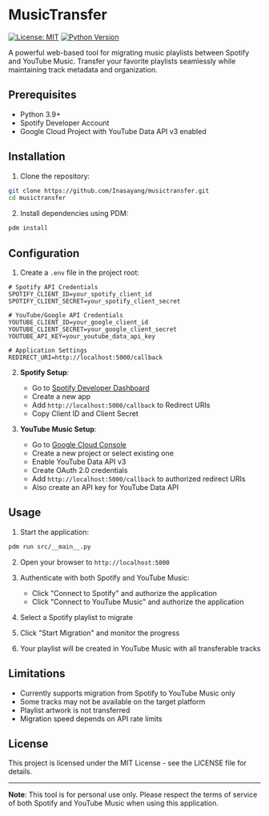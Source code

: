 # MusicTransfer

[![License: MIT](https://img.shields.io/badge/License-MIT-yellow.svg)](https://opensource.org/licenses/MIT)
[![Python Version](https://img.shields.io/badge/python-3.9%2B-blue)](https://www.python.org/downloads/)

A powerful web-based tool for migrating music playlists between Spotify and YouTube Music. Transfer your favorite playlists seamlessly while maintaining track metadata and organization.

## Prerequisites

- Python 3.9+
- Spotify Developer Account
- Google Cloud Project with YouTube Data API v3 enabled

## Installation

1. Clone the repository:
```bash
git clone https://github.com/Inasayang/musictransfer.git
cd musictransfer
```

2. Install dependencies using PDM:
```bash
pdm install
```

## Configuration

1. Create a `.env` file in the project root:
```env
# Spotify API Credentials
SPOTIFY_CLIENT_ID=your_spotify_client_id
SPOTIFY_CLIENT_SECRET=your_spotify_client_secret

# YouTube/Google API Credentials
YOUTUBE_CLIENT_ID=your_google_client_id
YOUTUBE_CLIENT_SECRET=your_google_client_secret
YOUTUBE_API_KEY=your_youtube_data_api_key

# Application Settings
REDIRECT_URI=http://localhost:5000/callback
```

2. **Spotify Setup**:
   - Go to [Spotify Developer Dashboard](https://developer.spotify.com/dashboard)
   - Create a new app
   - Add `http://localhost:5000/callback` to Redirect URIs
   - Copy Client ID and Client Secret

3. **YouTube Music Setup**:
   - Go to [Google Cloud Console](https://console.cloud.google.com/)
   - Create a new project or select existing one
   - Enable YouTube Data API v3
   - Create OAuth 2.0 credentials
   - Add `http://localhost:5000/callback` to authorized redirect URIs
   - Also create an API key for YouTube Data API

## Usage

1. Start the application:
```bash
pdm run src/__main__.py
```

2. Open your browser to `http://localhost:5000`

3. Authenticate with both Spotify and YouTube Music:
   - Click "Connect to Spotify" and authorize the application
   - Click "Connect to YouTube Music" and authorize the application

4. Select a Spotify playlist to migrate

5. Click "Start Migration" and monitor the progress

6. Your playlist will be created in YouTube Music with all transferable tracks

## Limitations

- Currently supports migration from Spotify to YouTube Music only
- Some tracks may not be available on the target platform
- Playlist artwork is not transferred
- Migration speed depends on API rate limits

## License

This project is licensed under the MIT License - see the LICENSE file for details.

---

**Note**: This tool is for personal use only. Please respect the terms of service of both Spotify and YouTube Music when using this application.